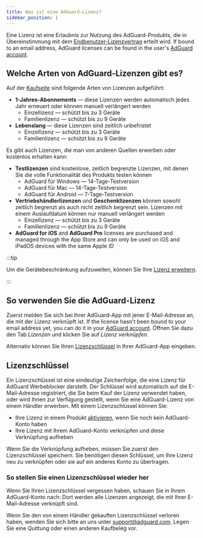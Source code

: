 ```yaml
---
title: Was ist eine AdGuard-Lizenz?
sidebar_position: 1
---
```


Eine Lizenz ist eine Erlaubnis zur Nutzung des AdGuard-Produkts, die in Übereinstimmung mit dem [Endbenutzer-Lizenzvertrag](https://adguard.com/eula.html) erteilt wird. If bound to an email address, AdGuard licenses can be found in the user's [AdGuard account](https://adguardaccount.com/).

## Welche Arten von AdGuard-Lizenzen gibt es?

Auf der [Kaufseite](https://adguard.com/license.html) sind folgende Arten von Lizenzen aufgeführt:

- **1-Jahres-Abonnements** — diese Lizenzen werden automatisch jedes Jahr erneuert oder können manuell verlängert werden
    - Einzellizenz — schützt bis zu 3 Geräte
    - Familienlizenz — schützt bis zu 9 Geräte
- **Lebenslang** — diese Lizenzen sind zeitlich unbefristet
    - Einzellizenz — schützt bis zu 3 Geräte
    - Familienlizenz — schützt bis zu 9 Geräte

Es gibt auch Lizenzen, die man von anderen Quellen erwerben oder kostenlos erhalten kann:

- **Testlizenzen** sind kostenlose, zeitlich begrenzte Lizenzen, mit denen Sie die volle Funktionalität des Produkts testen können
    - AdGuard für Windows — 14-Tage-Testversion
    - AdGuard für Mac — 14-Tage-Testversion
    - AdGuard für Android — 7-Tage-Testversion
- **Vertriebshändlerlizenzen** und **Geschenklizenzen** können sowohl zeitlich begrenzt als auch nicht zeitlich begrenzt sein. Lizenzen mit einem Auslaufdatum können nur manuell verlängert werden
    - Einzellizenz — schützt bis zu 3 Geräte
    - Familienlizenz — schützt bis zu 9 Geräte
- **AdGuard for iOS** and **AdGuard Pro** licenses are purchased and managed through the App Store and can only be used on iOS and iPadOS devices with the same Apple ID

:::tip

Um die Gerätebeschränkung aufzuweiten, können Sie Ihre [Lizenz erweitern](../payment-options/#upgrade).

:::

## So verwenden Sie die AdGuard-Lizenz

Zuerst melden Sie sich bei Ihrer AdGuard-App mit jener E-Mail-Adresse an, die mit der Lizenz verknüpft ist. If the license hasn't been bound to your email address yet, you can do it in your [AdGuard account](https://adguardaccount.com/). Öffnen Sie dazu den Tab *Lizenzen* und klicken Sie auf *Lizenz verknüpfen*.

Alternativ können Sie Ihren [Lizenzschlüssel](#license-key) in Ihrer AdGuard-App eingeben.

## Lizenzschlüssel

Ein Lizenzschlüssel ist eine eindeutige Zeichenfolge, die eine Lizenz für AdGuard Werbeblocker darstellt. Der Schlüssel wird automatisch auf die E-Mail-Adresse registriert, die Sie beim Kauf der Lizenz verwendet haben, oder wird Ihnen zur Verfügung gestellt, wenn Sie eine AdGuard-Lizenz von einem Händler erwerben. Mit einem Lizenzschlüssel können Sie:

- Ihre Lizenz in einem Produkt [aktivieren](../activation), wenn Sie noch kein AdGuard-Konto haben
- Ihre Lizenz mit Ihrem AdGuard-Konto verknüpfen und diese Verknüpfung aufheben

Wenn Sie die Verknüpfung aufheben, müssen Sie zuerst den Lizenzschlüssel speichern. Sie benötigen diesen Schlüssel, um Ihre Lizenz neu zu verknüpfen oder sie auf ein anderes Konto zu übertragen.

### So stellen Sie einen Lizenzschlüssel wieder her

Wenn Sie Ihren Lizenzschlüssel vergessen haben, schauen Sie in Ihrem AdGuard-Konto nach: Dort werden alle Lizenzen angezeigt, die mit Ihrer E-Mail-Adresse verknüpft sind.

Wenn Sie den von einem Händler gekauften Lizenzschlüssel verloren haben, wenden Sie sich bitte an uns unter support@adguard.com. Legen Sie eine Quittung oder einen anderen Kaufbeleg vor.
